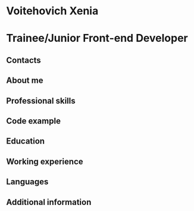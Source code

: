 # Voitehovich Xenia

# Trainee/Junior Front-end Developer

## Contacts

## About me

## Professional skills

## Code example

## Education

## Working experience

## Languages

## Additional information
